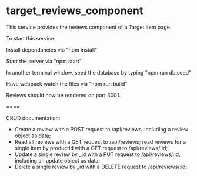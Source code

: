 # target_reviews_component

This service provides the reviews component of a Target item page.

To start this service:

Install dependancies via "npm install"

Start the server via "npm start"

In another terminal window, seed the database by typing "npm run db:seed"

Have webpack watch the files via "npm run build"

Reviews should now be rendered on port 3001.

====

CRUD documentation:

* Create a review with a POST request to /api/reviews, including a review object as data;
* Read all reviews with a GET request to /api/reviews; read reviews for a single item by productId with a GET request to /api/reviews/:id;
* Update a single review by _id with a PUT request to /api/reviews/:id, including an update object as data;
* Delete a single review by _id with a DELETE request to /api/reviews/:id;

